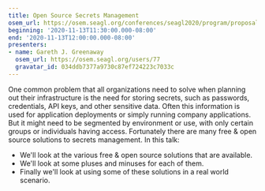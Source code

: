 ```yaml
---
title: Open Source Secrets Management
osem_url: https://osem.seagl.org/conferences/seagl2020/program/proposals/763
beginning: '2020-11-13T11:30:00.000-08:00'
end: '2020-11-13T12:00:00.000-08:00'
presenters:
- name: Gareth J. Greenaway
  osem_url: https://osem.seagl.org/users/77
  gravatar_id: 034ddb7377a9730c87ef724223c7033c
---
```


One common problem that all organizations need to solve when planning out their infrastructure is the need for storing secrets, such as passwords, credentials, API keys, and other sensitive data.  Often this information is used for application deployments or simply running company applications.  But it might need to be segmented by environment or use, with only certain groups or individuals having access.  Fortunately there are many free & open source solutions to secrets management.
In this talk:
- We'll look at the various free & open source solutions that are available.
- We'll look at some pluses and minuses for each of them.
- Finally we'll look at using some of these solutions in a real world scenario.
